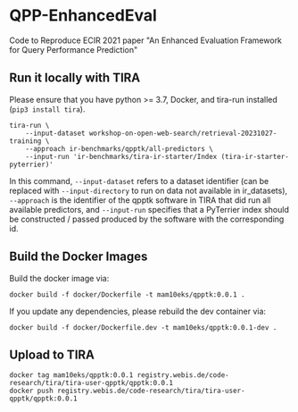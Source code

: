 # QPP-EnhancedEval
Code to Reproduce ECIR 2021 paper "An Enhanced Evaluation Framework for Query Performance Prediction"


## Run it locally with TIRA

Please ensure that you have python >= 3.7, Docker, and tira-run installed (`pip3 install tira`).

```
tira-run \
	--input-dataset workshop-on-open-web-search/retrieval-20231027-training \
	--approach ir-benchmarks/qpptk/all-predictors \
	--input-run 'ir-benchmarks/tira-ir-starter/Index (tira-ir-starter-pyterrier)'
```

In this command, `--input-dataset` refers to a dataset identifier (can be replaced with `--input-directory` to run on data not available in ir_datasets), `--approach` is the identifier of the qpptk software in TIRA that did run all available predictors, and `--input-run` specifies that a PyTerrier index should be constructed / passed produced by the software with the corresponding id.

## Build the Docker Images

Build the docker image via:
```
docker build -f docker/Dockerfile -t mam10eks/qpptk:0.0.1 .
```

If you update any dependencies, please rebuild the dev container via:
```
docker build -f docker/Dockerfile.dev -t mam10eks/qpptk:0.0.1-dev .
```

## Upload to TIRA

```
docker tag mam10eks/qpptk:0.0.1 registry.webis.de/code-research/tira/tira-user-qpptk/qpptk:0.0.1
docker push registry.webis.de/code-research/tira/tira-user-qpptk/qpptk:0.0.1
```

